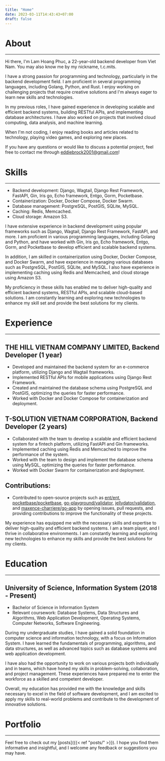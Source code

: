 ```yaml
---
title: "Home"
date: 2023-03-11T14:43:43+07:00
draft: false
---
```

# About
---

Hi there, I'm Lam Hoang Phuc, a 22-year-old backend developer from Viet Nam. You may also know me by my nickname, t.c.mits.

I have a strong passion for programming and technology, particularly in the backend development field. I am proficient in several programming languages, including Golang, Python, and Rust. I enjoy working on challenging projects that require creative solutions and I'm always eager to learn new skills and technologies.

In my previous roles, I have gained experience in developing scalable and efficient backend systems, building RESTful APIs, and implementing database architectures. I have also worked on projects that involved cloud computing, data analysis, and machine learning.

When I'm not coding, I enjoy reading books and articles related to technology, playing video games, and exploring new places.

If you have any questions or would like to discuss a potential project, feel free to contact me through eddiebrock2001@gmail.com!


# Skills
---

- Backend development: Django, Wagtail, Django Rest Framework, FastAPI, Gin, Iris go, Echo framework, Entgo, Gorm, Pocketbase.
- Containerization: Docker, Docker Compose, Docker Swarm.
- Database management: PostgreSQL, PostGIS, SQLite, MySQL.
- Caching: Redis, Memcached.
- Cloud storage: Amazon S3.

I have extensive experience in backend development using popular frameworks such as Django, Wagtail, Django Rest Framework, FastAPI, and more. I am proficient in various programming languages, including Golang and Python, and have worked with Gin, Iris go, Echo framework, Entgo, Gorm, and Pocketbase to develop efficient and scalable backend systems.

In addition, I am skilled in containerization using Docker, Docker Compose, and Docker Swarm, and have experience in managing various databases such as PostgreSQL, PostGIS, SQLite, and MySQL. I also have experience in implementing caching using Redis and Memcached, and cloud storage using Amazon S3.

My proficiency in these skills has enabled me to deliver high-quality and efficient backend systems, RESTful APIs, and scalable cloud-based solutions. I am constantly learning and exploring new technologies to enhance my skill set and provide the best solutions for my clients.


# Experience
---

## THE HILL VIETNAM COMPANY LIMITED, Backend Developer (1 year)

- Developed and maintained the backend system for an e-commerce platform, utilizing Django and Wagtail frameworks.
- Implemented RESTful APIs for mobile applications using Django Rest Framework.
- Created and maintained the database schema using PostgreSQL and PostGIS, optimizing the queries for faster performance.
- Worked with Docker and Docker Compose for containerization and deployment.

## T-SOLUTION VIETNAM CORPORATION, Backend Developer (2 years)

- Collaborated with the team to develop a scalable and efficient backend system for a fintech platform, utilizing FastAPI and Gin frameworks.
- Implemented caching using Redis and Memcached to improve the performance of the system.
- Worked with the team to design and implement the database schema using MySQL, optimizing the queries for faster performance.
- Worked with Docker Swarm for containerization and deployment.

## Contributions:

- Contributed to open-source projects such as [ent/ent](https://github.com/ent/ent), [pocketbase/pocketbase](https://github.com/pocketbase/pocketbase), [go-playground/validator](https://github.com/go-playground/validator), [jellydator/validation](https://github.com/jellydator/validation), and [maxence-charriere/go-app](https://github.com/maxence-charriere/go-app) by opening issues, pull requests, and providing contributions to improve the functionality of these projects.

My experience has equipped me with the necessary skills and expertise to deliver high-quality and efficient backend systems. I am a team player, and I thrive in collaborative environments. I am constantly learning and exploring new technologies to enhance my skills and provide the best solutions for my clients.


# Education
---

## University of Science, Information System (2018 - Present)

- Bachelor of Science in Information System
- Relevant coursework: Database Systems, Data Structures and Algorithms, Web Application Development, Operating Systems, Computer Networks, Software Engineering.

During my undergraduate studies, I have gained a solid foundation in computer science and information technology, with a focus on Information System. I have learned the fundamentals of programming, algorithms, and data structures, as well as advanced topics such as database systems and web application development.

I have also had the opportunity to work on various projects both individually and in teams, which have honed my skills in problem-solving, collaboration, and project management. These experiences have prepared me to enter the workforce as a skilled and competent developer.

Overall, my education has provided me with the knowledge and skills necessary to excel in the field of software development, and I am excited to apply my skills to real-world problems and contribute to the development of innovative solutions.

# Portfolio
---

Feel free to check out my [posts]({{< ref "posts/" >}}). I hope you find them informative and insightful, and I welcome any feedback or suggestions you may have.
